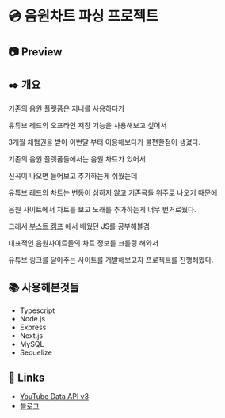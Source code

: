 # 💿 음원차트 파싱 프로젝트

## 📷 Preview

## ✒️ 개요
기존의 음원 플랫폼은 지니를 사용하다가

유튜브 레드의 오프라인 저장 기능을 사용해보고 싶어서

3개월 체험권을 받아 이번달 부터 이용해보다가 불편한점이 생겼다.

기존의 음원 플랫폼들에서는 음원 차트가 있어서

신곡이 나오면 들어보고 추가하는게 쉬웠는데

유튜브 레드의 차트는 변동이 심하지 않고 기존곡들 위주로 나오기 때문에

음원 사이트에서 차트를 보고 노래를 추가하는게 너무 번거로웠다.

그래서 [부스트 캠프]('https://redgee.tistory.com/entry/asd') 에서 배웠던 JS를 공부해볼겸

대표적인 음원사이트들의 차트 정보를 크롤링 해와서

유튜브 링크를 달아주는 사이트를 개발해보고자 프로젝트를 진행해봤다.


## 📚 사용해본것들
- Typescript
- Node.js
- Express
- Next.js
- MySQL
- Sequelize


## 🔗 Links

- [YouTube Data API v3](https://developers.google.com/youtube/v3/getting-started?hl=ko)
- [블로그](https://redgee.tistory.com/)
